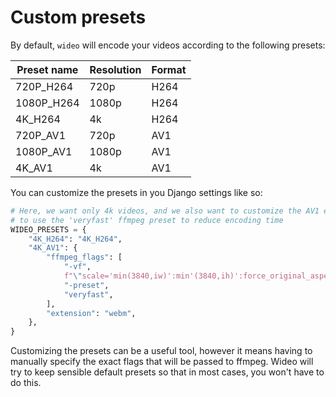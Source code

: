 # Custom presets

By default, `wideo` will encode your videos according to the following presets:

| Preset name | Resolution | Format |
|-------------|------------|--------|
| 720P_H264   | 720p       | H264   |
| 1080P_H264  | 1080p      | H264   |
| 4K_H264     | 4k         | H264   |
| 720P_AV1    | 720p       | AV1    |
| 1080P_AV1   | 1080p      | AV1    |
| 4K_AV1      | 4k         | AV1    |

You can customize the presets in you Django settings like so:

```python
# Here, we want only 4k videos, and we also want to customize the AV1 encoding
# to use the 'veryfast' ffmpeg preset to reduce encoding time
WIDEO_PRESETS = {
    "4K_H264": "4K_H264",
    "4K_AV1": {
        "ffmpeg_flags": [
            "-vf",
            f"\"scale='min(3840,iw)':min'(3840,ih)':force_original_aspect_ratio=decrease\"",
            "-preset",
            "veryfast",
        ],
        "extension": "webm",
    },
}
```

Customizing the presets can be a useful tool, however it means having to
manually specify the exact flags that will be passed to ffmpeg.
Wideo will try to keep sensible default presets so that in most cases, you won't
have to do this.
